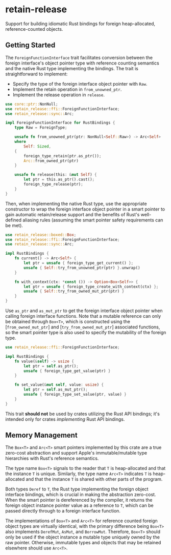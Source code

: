 # retain-release

Support for building idiomatic Rust bindings for foreign heap-allocated, reference-counted objects.

## Getting Started

The `ForeignFunctionInterface` trait facilitates conversion between the foreign interface's object
pointer type with reference counting semantics and the native Rust type implementing the bindings.
The trait is straightforward to implement:

* Specify the type of the foreign interface object pointer with `Raw`.
* Implement the retain operation in `from_unowned_ptr`.
* Implement the release operation in `release`.

```rust
use core::ptr::NonNull;
use retain_release::ffi::ForeignFunctionInterface;
use retain_release::sync::Arc;

impl ForeignFunctionInterface for RustBindings {
    type Raw = ForeignType;

    unsafe fn from_unowned_ptr(ptr: NonNull<Self::Raw>) -> Arc<Self>
    where
        Self: Sized,
    {
        foreign_type_retain(ptr.as_ptr());
        Arc::from_owned_ptr(ptr)
    }

    unsafe fn release(this: &mut Self) {
        let ptr = this.as_ptr().cast();
        foreign_type_release(ptr);
    }
}
```

Then, when implementing the native Rust type, use the appropriate constructor to wrap the foreign
interface object pointer in a smart pointer to gain automatic retain/release support and the
benefits of Rust's well-defined aliasing rules (assuming the smart pointer safety requirements can
be met).

```rust
use retain_release::boxed::Box;
use retain_release::ffi::ForeignFunctionInterface;
use retain_release::sync::Arc;

impl RustBindings {
    fn current() -> Arc<Self> {
        let ptr = unsafe { foreign_type_get_current() };
        unsafe { Self::try_from_unowned_ptr(ptr) }.unwrap()
    }

    fn with_context(ctx: *const ()) -> Option<Box<Self>> {
        let ptr = unsafe { foreign_type_create_with_context(ctx) };
        unsafe { Self::try_from_owned_mut_ptr(ptr) }
    }
}
```

Use `as_ptr` and `as_mut_ptr` to get the foreign interface object pointer when calling foreign
interface functions. Note that a mutable reference can only be obtained through `Box<T>`, which is
constructed using the [`from_owned_mut_ptr`] and [`try_from_owned_mut_ptr`] associated functions, so
the smart pointer type is also used to specify the mutability of the foreign type.

```rust
use retain_release::ffi::ForeignFunctionInterface;

impl RustBindings {
    fn value(&self) -> usize {
        let ptr = self.as_ptr();
        unsafe { foreign_type_get_value(ptr) }
    }

    fn set_value(&mut self, value: usize) {
        let ptr = self.as_mut_ptr();
        unsafe { foreign_type_set_value(ptr, value) }
    }
}
```

This trait **should not** be used by crates utilizing the Rust API bindings; it's intended only for
crates *implementing* Rust API bindings.

## Memory Management

The `Box<T>` and `Arc<T>` smart pointers implemented by this crate are a true zero-cost abstraction
and support Apple's immutable/mutable type hierarchies with Rust's reference semantics.

The type name `Box<T>` signals to the reader that `T` is heap-allocated and that the instance `T` is
unique. Similarly, the type name `Arc<T>` indicates `T` is heap-allocated and that the instance `T`
is shared with other parts of the program.

Both types `Deref` to `T`, the Rust type implementing the foreign object interface bindings, which
is crucial in making the abstraction zero-cost. When the smart pointer is dereferenced by the
compiler, it returns the foreign object instance pointer value as a reference to `T`, which can be
passed directly through to a foreign interface function.

The implementations of `Box<T>` and `Arc<T>` for reference counted foreign object types are
virtually identical, with the primary difference being `Box<T>` also implements `DerefMut`, `AsMut`,
and `BorrowMut`. Therefore, `Box<T>` should only be used if the object instance a mutable type
uniquely owned by the raw pointer. Otherwise, immutable types and objects that may be retained
elsewhere should use `Arc<T>`.
